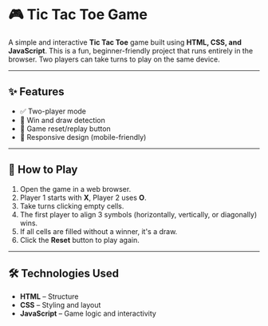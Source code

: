 # 🎮 Tic Tac Toe Game

A simple and interactive **Tic Tac Toe** game built using **HTML, CSS, and JavaScript**. This is a fun, beginner-friendly project that runs entirely in the browser. Two players can take turns to play on the same device.

---

## ✨ Features

- ✅ Two-player mode
- 🧠 Win and draw detection
- 🔄 Game reset/replay button
- 📱 Responsive design (mobile-friendly)

---

## 🚀 How to Play

1. Open the game in a web browser.
2. Player 1 starts with **X**, Player 2 uses **O**.
3. Take turns clicking empty cells.
4. The first player to align 3 symbols (horizontally, vertically, or diagonally) wins.
5. If all cells are filled without a winner, it's a draw.
6. Click the **Reset** button to play again.

---

## 🛠️ Technologies Used

- **HTML** – Structure
- **CSS** – Styling and layout
- **JavaScript** – Game logic and interactivity
